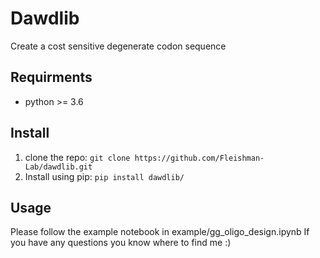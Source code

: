 # Dawdlib
Create a cost sensitive degenerate codon sequence

## Requirments
* python >= 3.6

## Install

1. clone the repo: `git clone https://github.com/Fleishman-Lab/dawdlib.git`
2. Install using pip: `pip install dawdlib/`

## Usage
Please follow the example notebook in example/gg_oligo_design.ipynb
If you have any questions you know where to find me :)
